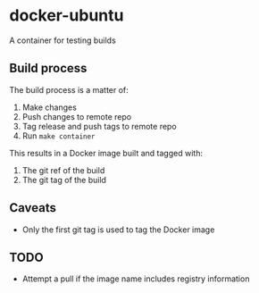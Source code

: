 # docker-ubuntu

A container for testing builds

## Build process

The build process is a matter of:

 1. Make changes
 2. Push changes to remote repo
 3. Tag release and push tags to remote repo
 4. Run `make container`

This results in a Docker image built and tagged with:

 1. The git ref of the build
 2. The git tag of the build

## Caveats

 * Only the first git tag is used to tag the Docker image

## TODO

 * Attempt a pull if the image name includes registry information
